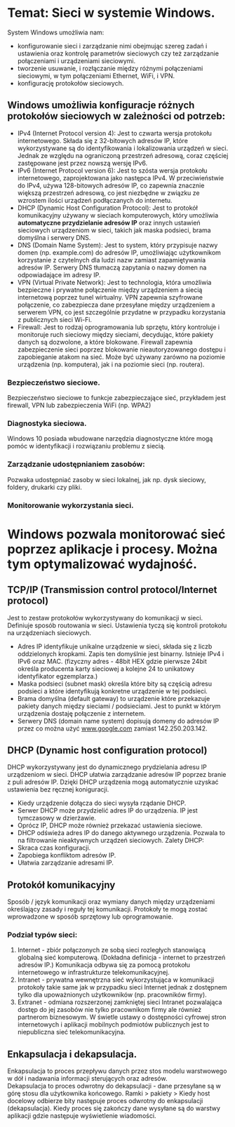  # Temat: Sieci w systemie Windows.
System Windows umożliwia nam:
- konfigurowanie sieci i zarządzanie nimi obejmując szereg zadań i ustawienia oraz kontrolę parametrów sieciowych czy też zarządzanie połączeniami i urządzeniami sieciowymi.
- tworzenie usuwanie, i rozłączanie między różnymi połączeniami sieciowymi, w tym połączeniami Ethernet, WiFi, i VPN.
- konfigurację protokołów sieciowych.
## Windows umożliwia konfiguracje różnych protokołów sieciowych w zależności od potrzeb:
- IPv4 (Internet Protocol version 4): Jest to czwarta wersja protokołu internetowego. Składa się z 32-bitowych adresów IP, które wykorzystywane są do identyfikowania i lokalizowania urządzeń w sieci. Jednak ze względu na ograniczoną przestrzeń adresową, coraz częściej zastępowane jest przez nowszą wersję IPv6.
- IPv6 (Internet Protocol version 6): Jest to szósta wersja protokołu internetowego, zaprojektowana jako następca IPv4. W przeciwieństwie do IPv4, używa 128-bitowych adresów IP, co zapewnia znacznie większą przestrzeń adresową, co jest niezbędne w związku ze wzrostem ilości urządzeń podłączanych do internetu.
- DHCP (Dynamic Host Configuration Protocol): Jest to protokół komunikacyjny używany w sieciach komputerowych, który umożliwia **automatyczne przydzielanie adresów IP** oraz innych ustawień sieciowych urządzeniom w sieci, takich jak maska podsieci, brama domyślna i serwery DNS.
- DNS (Domain Name System): Jest to system, który przypisuje nazwy domen (np. example.com) do adresów IP, umożliwiając użytkownikom korzystanie z czytelnych dla ludzi nazw zamiast zapamiętywania adresów IP. Serwery DNS tłumaczą zapytania o nazwy domen na odpowiadające im adresy IP.
- VPN (Virtual Private Network): Jest to technologia, która umożliwia bezpieczne i prywatne połączenie między urządzeniem a siecią internetową poprzez tunel wirtualny. VPN zapewnia szyfrowane połączenie, co zabezpiecza dane przesyłane między urządzeniem a serwerem VPN, co jest szczególnie przydatne w przypadku korzystania z publicznych sieci Wi-Fi.
- Firewall: Jest to rodzaj oprogramowania lub sprzętu, który kontroluje i monitoruje ruch sieciowy między sieciami, decydując, które pakiety danych są dozwolone, a które blokowane. Firewall zapewnia zabezpieczenie sieci poprzez blokowanie nieautoryzowanego dostępu i zapobieganie atakom na sieć. Może być używany zarówno na poziomie urządzenia (np. komputera), jak i na poziomie sieci (np. routera).
### Bezpieczeństwo sieciowe.
Bezpieczeństwo sieciowe to funkcje zabezpieczające sieć, przykładem jest firewall, VPN lub zabezpieczenia WiFi (np. WPA2)
### Diagnostyka sieciowa.
Windows 10 posiada wbudowane narzędzia diagnostyczne które mogą pomóc w identyfikacji i rozwiązaniu problemu z siecią.
### Zarządzanie udostępnianiem zasobów:
Pozwaka udostępniać zasoby w sieci lokalnej, jak np. dysk sieciowy, foldery, drukarki czy pliki.
### Monitorowanie wykorzystania sieci.
Windows pozwala monitorować sieć poprzez aplikacje i procesy. Można tym optymalizować wydajność.
============================================
## TCP/IP (Transmission control protocol/Internet protocol) 
Jest to zestaw protokołów wykorzystywany do komunikacji w sieci. Definiuje sposób routowania w sieci. Ustawienia tyczą się kontroli protokołu na urządzeniach sieciowych.
- Adres IP identyfikuje unikalne urządzenie w sieci, składa się z liczb oddzielonych kropkami. Zapis ten domyślnie jest binarny. Istnieje IPv4 i IPv6 oraz MAC. (fizyczny adres - 48bit HEX gdzie pierwsze 24bit określa producenta karty sieciowej a kolejne 24 to unikatowy identyfikator egzemplarza.)
- Maska podsieci (subnet mask) określa które bity są częścią adresu podsieci a które identyfikują konkretne urządzenie w tej podsieci.
- Brama domyślna (default gateway) to urządzenie które przekazuje pakiety danych między sieciami / podsieciami. Jest to punkt w którym urządzenia dostaję połączenie z internetem.
- Serwery DNS (domain name system) dopisują domeny do adresów IP przez co można użyć www.google.com zamiast 142.250.203.142.
## DHCP (Dynamic host configuration protocol)
DHCP wykorzystywany jest do dynamicznego prydzielania adresu IP urządzeniom w sieci. DHCP ułatwia zarządzanie adresów IP poprzez branie z puli adresów IP. Dzięki DHCP urządzenia mogą automatycznie uzyskać ustawienia bez ręcznej koniguracji.
- Kiedy urządzenie dołącza do sieci wysyła rządanie DHCP.
- Serwer DHCP może przydzielić adres IP do urządzenia. IP jest tymczasowy w dzierżawie.
- Oprócz IP, DHCP może również przekazać ustawienia sieciowe.
- DHCP odświeża adres IP do danego aktywnego urządzenia. Pozwala to na filtrowanie nieaktywnych urządzeń sieciowych.
Zalety DHCP:
- Skraca czas konfiguracji.
- Zapobiega konfliktom adresów IP.
- Ułatwia zarządzanie adresami IP.
## Protokół komunikacyjny
Sposób / język komunikacji oraz wymiany danych między urządzeniami określający zasady i reguły tej komunikacji. Protokoły te mogą zostać wprowadzone w sposób sprzętowy lub oprogramowanie.
### Podział typów sieci:
1. Internet - zbiór połączonych ze sobą sieci rozległych stanowiącą globalną sieć komputerową. (Dokładna definicja - internet to przestrzeń adresów IP.) Komunikacja odbywa się za pomocą protokołu internetowego w infrastrukturze telekomunikacyjnej.
2. Intranet - prywatna wewnętrzna sieć wykorzystująca w komunikacji protokoły takie same jak w przypadku sieci Internet jednak z dostępnem tylko dla upoważnionych użytkowników (np. pracowników firmy).
3. Extranet - odmiana rozszerzonej zamkniętej sieci Intranet pozwalająca dostęp do jej zasobów nie tylko pracownikom firmy ale również partnerom biznesowym. W świetle ustawy o dostępności cyfrowej stron internetowych i aplikacji mobilnych podmiotów publicznych jest to niepubliczna sieć telekomunikacyjna.
## Enkapsulacja i dekapsulacja.
Enkapsulacja to proces przepływu danych przez stos modelu warstwowego w dół i nadawania informacji sterujących oraz adresów.  
Dekapsulacja to proces odwrotny do dekapsulacji - dane przesyłane są w górę stosu dla użytkownika końcowego. Ramki > pakiety > 
Kiedy host docelowy odbierze bity następuje proces odwrotny do enkapsulacji (dekapsulacja). Kiedy proces się zakończy dane wysyłane są do warstwy aplikacji gdzie następuje wyświetlenie wiadomości.
